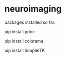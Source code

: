 # neuroimaging

packages installed so far: 

pip install pdoc

pip install colorama

pip install SimpleITK